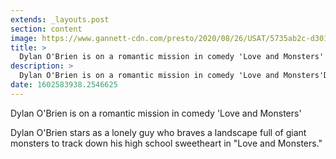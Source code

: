 ```yaml
--- 
extends: _layouts.post 
section: content 
image: https://www.gannett-cdn.com/presto/2020/08/26/USAT/5735ab2c-d301-4865-92b8-6684595f569a-Love_and_Monsters_-_USA_Today.jpg?crop=2999,1687,x0,y253&width=2999&height=1687&format=pjpg&auto=webp 
title: > 
  Dylan O'Brien is on a romantic mission in comedy 'Love and Monsters' 
description: > 
  Dylan O'Brien is on a romantic mission in comedy 'Love and Monsters'Dylan O'Brien stars as a lonely guy who braves a landscape full of giant monsters to track down his high school sweetheart in "Love and Monsters." 
date: 1602583938.2546625 
--- 
```

Dylan O'Brien is on a romantic mission in comedy 'Love and Monsters'

Dylan O'Brien stars as a lonely guy who braves a landscape full of giant monsters to track down his high school sweetheart in "Love and Monsters."